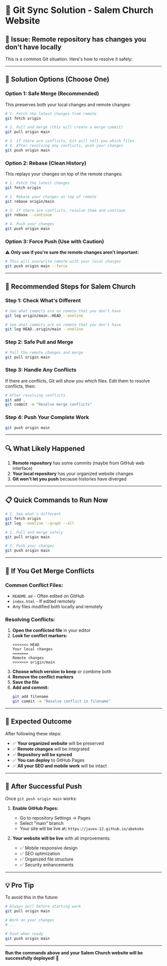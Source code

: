 # 🔧 Git Sync Solution - Salem Church Website

## 🚨 **Issue:** Remote repository has changes you don't have locally

This is a common Git situation. Here's how to resolve it safely:

---

## 🎯 **Solution Options (Choose One)**

### **Option 1: Safe Merge (Recommended)**
This preserves both your local changes and remote changes:

```bash
# 1. Fetch the latest changes from remote
git fetch origin

# 2. Pull and merge (this will create a merge commit)
git pull origin main

# 3. If there are conflicts, Git will tell you which files
# 4. After resolving any conflicts, push your changes
git push origin main
```

### **Option 2: Rebase (Clean History)**
This replays your changes on top of the remote changes:

```bash
# 1. Fetch the latest changes
git fetch origin

# 2. Rebase your changes on top of remote
git rebase origin/main

# 3. If there are conflicts, resolve them and continue
git rebase --continue

# 4. Push your changes
git push origin main
```

### **Option 3: Force Push (Use with Caution)**
⚠️ **Only use if you're sure the remote changes aren't important:**

```bash
# This will overwrite remote with your local changes
git push origin main --force
```

---

## 🎯 **Recommended Steps for Salem Church**

### **Step 1: Check What's Different**
```bash
# See what commits are on remote that you don't have
git log origin/main..HEAD --oneline

# See what commits are on remote that you don't have
git log HEAD..origin/main --oneline
```

### **Step 2: Safe Pull and Merge**
```bash
# Pull the remote changes and merge
git pull origin main
```

### **Step 3: Handle Any Conflicts**
If there are conflicts, Git will show you which files. Edit them to resolve conflicts, then:
```bash
# After resolving conflicts
git add .
git commit -m "Resolve merge conflicts"
```

### **Step 4: Push Your Complete Work**
```bash
git push origin main
```

---

## 🔍 **What Likely Happened**

1. **Remote repository** has some commits (maybe from GitHub web interface)
2. **Your local repository** has your organized website changes
3. **Git won't let you push** because histories have diverged

---

## 📋 **Quick Commands to Run Now**

```bash
# 1. See what's different
git fetch origin
git log --oneline --graph --all

# 2. Pull and merge safely
git pull origin main

# 3. Push your changes
git push origin main
```

---

## 🚨 **If You Get Merge Conflicts**

### **Common Conflict Files:**
- `README.md` - Often edited on GitHub
- `index.html` - If edited remotely
- Any files modified both locally and remotely

### **Resolving Conflicts:**
1. **Open the conflicted file** in your editor
2. **Look for conflict markers:**
   ```
   <<<<<<< HEAD
   Your local changes
   =======
   Remote changes
   >>>>>>> origin/main
   ```
3. **Choose which version to keep** or combine both
4. **Remove the conflict markers**
5. **Save the file**
6. **Add and commit:**
   ```bash
   git add filename
   git commit -m "Resolve conflict in filename"
   ```

---

## 🎯 **Expected Outcome**

After following these steps:
- ✅ **Your organized website** will be preserved
- ✅ **Remote changes** will be integrated
- ✅ **Repository will be synced**
- ✅ **You can deploy** to GitHub Pages
- ✅ **All your SEO and mobile work** will be intact

---

## 🚀 **After Successful Push**

Once `git push origin main` works:

1. **Enable GitHub Pages:**
   - Go to repository Settings → Pages
   - Select "main" branch
   - Your site will be live at: `https://javex-12.github.io/abekoko`

2. **Your website will be live** with all improvements:
   - ✅ Mobile responsive design
   - ✅ SEO optimization
   - ✅ Organized file structure
   - ✅ Security enhancements

---

## 💡 **Pro Tip**

To avoid this in the future:
```bash
# Always pull before starting work
git pull origin main

# Work on your changes
# ...

# Push when ready
git push origin main
```

---

**Run the commands above and your Salem Church website will be successfully deployed!** 🎉